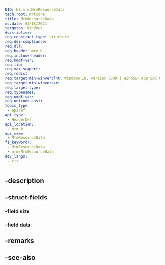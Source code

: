 ```yaml
---
UID: NS:mrm.MrmResourceData
tech.root: mrtcore 
title: MrmResourceData
ms.date: 05/18/2021 
targetos: Windows
description: 
req.construct-type: structure
req.ddi-compliance: 
req.dll: 
req.header: mrm.h
req.include-header: 
req.kmdf-ver: 
req.lib: 
req.max-support: 
req.redist: 
req.target-min-winverclnt: Windows 10, version 1809 | Windows App SDK 0.5 (and later) 
req.target-min-winversvr: 
req.target-type: 
req.typenames: 
req.umdf-ver: 
req.unicode-ansi: 
topic_type:
 - apiref
api_type:
 - HeaderDef
api_location:
 - mrm.h
api_name:
 - MrmResourceData
f1_keywords:
 - MrmResourceData
 - mrm/MrmResourceData
dev_langs:
 - c++
---
```


## -description

## -struct-fields

### -field size

### -field data

## -remarks

## -see-also

